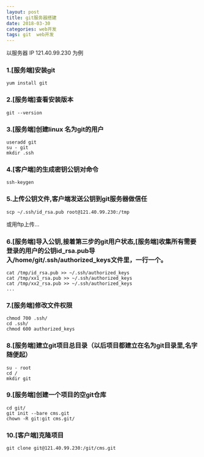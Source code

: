 ```yaml
---
layout: post
title: git服务器搭建
date: 2018-03-30
categories: web开发
tags: git  web开发
---
```




以服务器 IP 121.40.99.230  为例

### 1.[服务端]安装git

```$xslt
yum install git
```

### 2.[服务端]查看安装版本

```$xslt
git --version
```


### 3.[服务端]创建linux 名为git的用户

```$xslt
useradd git
su - git
mkdir .ssh
```

### 4.[客户端]的生成密钥公钥对命令

```$xslt
ssh-keygen
```
### 5.上传公钥文件,客户端发送公钥到git服务器做信任

```$xslt
scp ~/.ssh/id_rsa.pub root@121.40.99.230:/tmp
```

或用ftp上传...


### 6.[服务端]导入公钥,接着第三步的git用户状态,[服务端]收集所有需要登录的用户的公钥id_rsa.pub导入/home/git/.ssh/authorized_keys文件里，一行一个。

```$xslt
cat /tmp/id_rsa.pub >> ~/.ssh/authorized_keys
cat /tmp/xx1_rsa.pub >> ~/.ssh/authorized_keys
cat /tmp/xx2_rsa.pub >> ~/.ssh/authorized_keys
...
```
### 7.[服务端]修改文件权限

```$xslt
chmod 700 .ssh/
cd .ssh/
chmod 600 authorized_keys 
```

### 8.[服务端]建立git项目总目录（以后项目都建立在名为git目录里,名字随便起）

```$xslt
su - root
cd /
mkdir git
```

### 9.[服务端]创建一个项目的空git仓库

```$xslt
cd git/
git init --bare cms.git
chown -R git:git cms.git/
```


### 10.[客户端]克隆项目

```$xslt
git clone git@121.40.99.230:/git/cms.git
```